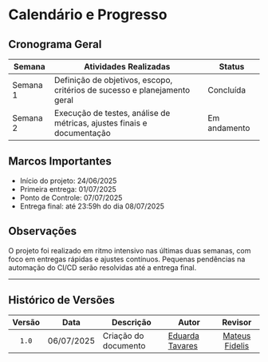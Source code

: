 # Calendário e Progresso

## Cronograma Geral

| Semana       | Atividades Realizadas                                                      | Status         |
| ------------ | -------------------------------------------------------------------------- | -------------- |
| Semana 1     | Definição de objetivos, escopo, critérios de sucesso e planejamento geral  | Concluída      |
| Semana 2     | Execução de testes, análise de métricas, ajustes finais e documentação     | Em andamento   |

## Marcos Importantes

- Início do projeto: 24/06/2025
- Primeira entrega: 01/07/2025
- Ponto de Controle: 07/07/2025
- Entrega final: até 23:59h do dia 08/07/2025

## Observações

O projeto foi realizado em ritmo intensivo nas últimas duas semanas, com foco em entregas rápidas e ajustes contínuos. Pequenas pendências na automação do CI/CD serão resolvidas até a entrega final. 

---

## Histórico de Versões

| Versão | Data       | Descrição            | Autor                                            | Revisor                                            |
| :----: | ---------- | -------------------- | ------------------------------------------------ | :------------------------------------------------: |
| `1.0`  | 06/07/2025 | Criação do documento | [Eduarda Tavares](https://github.com/erteduarda) |  [Mateus Fidelis](https://github.com/MatsFidelis)  |